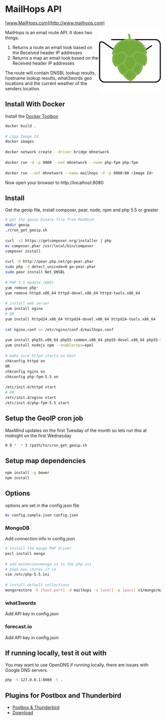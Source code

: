 # MailHops API
[www.MailHops.com](http://www.mailhops.com)

<img src="images/mailhops395.png" width="200" alt="MailHops logo" title="MailHops" align="right" />

MailHops is an email route API. It does two things:

1. Returns a route an email took based on the Received header IP addresses
2. Returns a map an email took based on the Received header IP addresses

The route will contain DNSBL lookup results, hostname lookup results, what3words geo locations and the current weather of the senders location.

## Install With Docker

Install the [Docker Toolbox](https://www.docker.com/products/docker-toolbox)

```sh
docker build .

# copy Image Id
docker images

docker network create --driver bridge mhnetwork

docker run -d -p 9000 --net mhnetwork --name php-fpm php:fpm

docker run --net mhnetwork --name mailhops -d -p 8080:80 <Image Id>

```

Now open your browser to http://localhost:8080

## Install

Get the geoip file, install composer, pear, node, npm and php 5.5 or greater

```sh
# get the geoip binary file from MaxMind
mkdir geoip
./cron_get_geoip.sh

curl -sS https://getcomposer.org/installer | php
mv composer.phar /usr/local/bin/composer
composer install

curl -O http://pear.php.net/go-pear.phar
sudo php -d detect_unicode=0 go-pear.phar
sudo pear install Net_DNSBL

# PHP 5.5 Update (AWS)
yum remove php*
yum remove httpd.x86_64 httpd-devel.x86_64 httpd-tools.x86_64

# install web server
yum install nginx
# OR
yum install httpd24.x86_64 httpd24-devel.x86_64 httpd24-tools.x86_64

cat nginx.conf >> /etc/nginx/conf.d/mailhops.conf

yum install php55.x86_64 php55-common.x86_64 php55-devel.x86_64 php55-fpm
yum install nodejs npm --enablerepo=epel

# make sure httpd starts on boot
chkconfig httpd on
OR
chkconfig nginx on
chkconfig php-fpm-5.5 on

/etc/init.d/httpd start
# OR
/etc/init.d/nginx start
/etc/init.d/php-fpm-5.5 start

```

## Setup the GeoIP cron job

MaxMind updates on the first Tuesday of the month so lets run this at midnight on the first Wednesday

```sh
0 0 *  * 3 /path/to/cron_get_geoip.sh
```

## Setup map dependencies
```sh
npm install -g bower
npm install
```

## Options
options are set in the config.json file

```sh
mv config.sample.json config.json
```

### MongoDB
Add connection info in config.json

```sh
# install the mongo PHP driver
pecl install mongo

# add extension=mongo.so to the php.ini
# php5 now stores it in
vim /etc/php-5.5.ini

# install default collections
mongorestore -h [host:port] -d mailhops -u [user] -p [pass] v1/mongo/mailhops/
```

### what3words
Add API key in config.json

### forecast.io
Add API key in config.json

## If running locally, test it out with
You may want to use OpenDNS if running locally, there are issues with Google DNS servers.

```sh
php -S 127.0.0.1:8080 -t .
```

## Plugins for Postbox and Thunderbird
- [Postbox & Thunderbird](https://github.com/avantassel/mailhops-plugin)
- [Download](https://addons.mozilla.org/en-US/thunderbird/addon/mailhops/)
